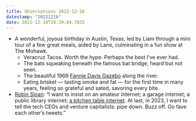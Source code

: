 ```yaml
---
title: Observations 2022-12-16
datestamp: "20221216"
date: 2022-12-18T20:39:04.703Z
---
```

- A wonderful, joyous birthday in Austin, Texas, led by Liam through a mini tour of a few great meals, aided by Lane, culminating in a fun show at The Mohawk.
	- Veracruz Tacos. Worth the hype. Perhaps the best I’ve ever had.
	- The bats squeaking beneath the famous bat bridge, heard but not seen.
	- The beautiful 1969 [Fannie Davis Gazebo](https://guidetoaustinarchitecture.com/places/fannie-davis-town-lake-gazebo/) along the river.
	- Eating brisket — tasting smoke and fat — for the first time in many years, feeling so grateful and sated, savoring every bite.
- [Robin Sloan](https://www.robinsloan.com/lab/new-avenues/): “I want to insist on an amateur internet; a garage internet; a public library internet; [a kitchen ta­ble internet](https://www.robinsloan.com/notes/home-cooked-app/). At last, in 2023, I want to tell the tech CEOs and venture capitalists: pipe down. Buzz off. Go fave each other’s tweets.”
